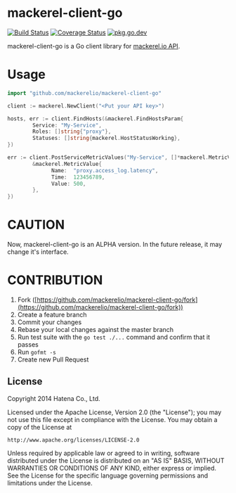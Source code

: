 mackerel-client-go
==================

[![Build Status](https://github.com/mackerelio/mackerel-client-go/workflows/Build/badge.svg?branch=master)][actions]
[![Coverage Status](https://coveralls.io/repos/mackerelio/mackerel-client-go/badge.svg?branch=master)][coveralls]
[![pkg.go.dev](https://pkg.go.dev/badge/github.com/mackerelio/mackerel-client-go)][pkg.go.dev]

[actions]: https://github.com/mackerelio/mackerel-client-go/actions?workflow=Build
[coveralls]: https://coveralls.io/r/mackerelio/mackerel-client-go?branch=master
[pkg.go.dev]: https://pkg.go.dev/github.com/mackerelio/mackerel-client-go

mackerel-client-go is a Go client library for [mackerel.io API](https://mackerel.io/api-docs/).

# Usage

```go
import "github.com/mackerelio/mackerel-client-go"
```

```go
client := mackerel.NewClient("<Put your API key>")

hosts, err := client.FindHosts(&mackerel.FindHostsParam{
        Service: "My-Service",
        Roles: []string{"proxy"},
        Statuses: []string{mackerel.HostStatusWorking},
})

err := client.PostServiceMetricValues("My-Service", []*mackerel.MetricValue{
        &mackerel.MetricValue{
              Name:  "proxy.access_log.latency",
              Time:  123456789,
              Value: 500,
        },
})
```

# CAUTION

Now, mackerel-client-go is an ALPHA version. In the future release, it may change it's interface.

# CONTRIBUTION

1. Fork ([https://github.com/mackerelio/mackerel-client-go/fork](https://github.com/mackerelio/mackerel-client-go/fork))
1. Create a feature branch
1. Commit your changes
1. Rebase your local changes against the master branch
1. Run test suite with the `go test ./...` command and confirm that it passes
1. Run `gofmt -s`
1. Create new Pull Request

License
----------

Copyright 2014 Hatena Co., Ltd.

Licensed under the Apache License, Version 2.0 (the "License"); you may not use this file except in compliance with the License. You may obtain a copy of the License at

    http://www.apache.org/licenses/LICENSE-2.0

Unless required by applicable law or agreed to in writing, software distributed under the License is distributed on an "AS IS" BASIS, WITHOUT WARRANTIES OR CONDITIONS OF ANY KIND, either express or implied. See the License for the specific language governing permissions and limitations under the License.
